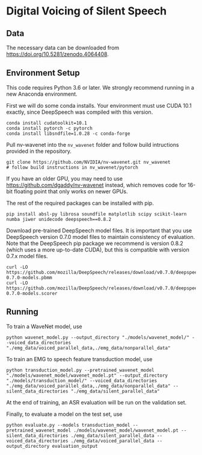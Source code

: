 # Digital Voicing of Silent Speech

## Data

The necessary data can be downloaded from https://doi.org/10.5281/zenodo.4064408.

## Environment Setup

This code requires Python 3.6 or later.
We strongly recommend running in a new Anaconda environment.

First we will do some conda installs.  Your environment must use CUDA 10.1 exactly, since DeepSpeech was compiled with this version.
```
conda install cudatoolkit=10.1
conda install pytorch -c pytorch
conda install libsndfile=1.0.28 -c conda-forge
```

Pull nv-wavenet into the `nv_wavenet` folder and follow build intructions provided in the repository.
```
git clone https://github.com/NVIDIA/nv-wavenet.git nv_wavenet
# follow build instructions in nv_wavenet/pytorch
```
If you have an older GPU, you may need to use https://github.com/dgaddy/nv-wavenet instead, which removes code for 16-bit floating point that only works on newer GPUs.

The rest of the required packages can be installed with pip.
```
pip install absl-py librosa soundfile matplotlib scipy scikit-learn numba jiwer unidecode deepspeech==0.8.2
```

Download pre-trained DeepSpeech model files.  It is important that you use DeepSpeech version 0.7.0 model files to maintain consistency of evaluation.  Note that the DeepSpeech pip package we recommend is version 0.8.2 (which uses a more up-to-date CUDA), but this is compatible with version 0.7.x model files.
```
curl -LO https://github.com/mozilla/DeepSpeech/releases/download/v0.7.0/deepspeech-0.7.0-models.pbmm
curl -LO https://github.com/mozilla/DeepSpeech/releases/download/v0.7.0/deepspeech-0.7.0-models.scorer
```

## Running

To train a WaveNet model, use
```
python wavenet_model.py --output_directory "./models/wavenet_model/" --voiced_data_directories "./emg_data/voiced_parallel_data,./emg_data/nonparallel_data"
```

To train an EMG to speech feature transduction model, use
```
python transduction_model.py --pretrained_wavenet_model "./models/wavenet_model/wavenet_model.pt" --output_directory "./models/transduction_model/" --voiced_data_directories "./emg_data/voiced_parallel_data,./emg_data/nonparallel_data" --silent_data_directories "./emg_data/silent_parallel_data"
```
At the end of training, an ASR evaluation will be run on the validation set.

Finally, to evaluate a model on the test set, use
```
python evaluate.py --models transduction_model --pretrained_wavenet_model ./models/wavenet_model/wavenet_model.pt --silent_data_directories ./emg_data/silent_parallel_data --voiced_data_directories ./emg_data/voiced_parallel_data --output_directory evaluation_output
```
